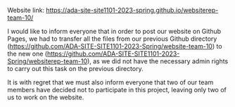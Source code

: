 Website link: https://ada-site-site1101-2023-spring.github.io/websiterep-team-10/

I would like to inform everyone that in order to post our website on Github Pages, we had to transfer all the files from our previous Github directory (https://github.com/ADA-SITE-SITE1101-2023-Spring/website-team-10) to the new one (https://github.com/ADA-SITE-SITE1101-2023-Spring/websiterep-team-10), as we did not have the necessary admin rights to carry out this task on the previous directory.

It is with regret that we must also inform everyone that two of our team members have decided not to participate in this project, leaving only two of us to work on the website.
